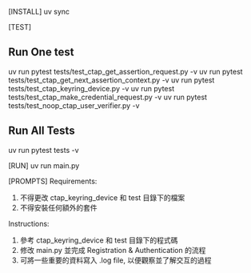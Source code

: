 [INSTALL]
uv sync  

[TEST]
## Run One test
uv run pytest tests/test_ctap_get_assertion_request.py -v
uv run pytest tests/test_ctap_get_next_assertion_context.py -v
uv run pytest tests/test_ctap_keyring_device.py -v
uv run pytest tests/test_ctap_make_credential_request.py -v
uv run pytest tests/test_noop_ctap_user_verifier.py -v

## Run All Tests
uv run pytest tests -v

[RUN]
uv run main.py


[PROMPTS]
Requirements:
1. 不得更改 ctap_keyring_device 和 test 目錄下的檔案
2. 不得安裝任何額外的套件

Instructions:
1. 參考 ctap_keyring_device 和 test 目錄下的程式碼
2. 修改 main.py 並完成 Registration & Authentication 的流程
3. 可將一些重要的資料寫入 .log file, 以便觀察並了解交互的過程
